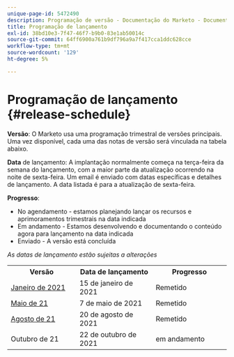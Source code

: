 ```yaml
---
unique-page-id: 5472490
description: Programação de versão - Documentação do Marketo - Documentação do produto
title: Programação de lançamento
exl-id: 38bd10e3-7f47-46f7-b9b0-83e1ab50014c
source-git-commit: 64ff6900a761b9df796a9a7f417cca1ddc628cce
workflow-type: tm+mt
source-wordcount: '129'
ht-degree: 5%

---
```


# Programação de lançamento {#release-schedule}

**Versão**: O Marketo usa uma programação trimestral de versões principais. Uma vez disponível, cada uma das notas de versão será vinculada na tabela abaixo.

**Data** de lançamento: A implantação normalmente começa na terça-feira da semana do lançamento, com a maior parte da atualização ocorrendo na noite de sexta-feira. Um email é enviado com datas específicas e detalhes de lançamento. A data listada é para a atualização de sexta-feira.

**Progresso**:

* No agendamento - estamos planejando lançar os recursos e aprimoramentos trimestrais na data indicada
* Em andamento - Estamos desenvolvendo e documentando o conteúdo agora para lançamento na data indicada
* Enviado - A versão está concluída

_As datas de lançamento estão sujeitas a alterações_

<table> 
 <colgroup> 
  <col> 
  <col> 
  <col> 
 </colgroup> 
 <tbody> 
  <tr> 
   <th width="250px">Versão</th> 
   <th width="250px">Data de lançamento</th> 
   <th width="250px">Progresso</th> 
  </tr> 
  <tr> 
   <td colspan="1"><a href="/help/marketo/release-notes/previous-releases/2021/release-notes-jan-21.md">Janeiro de 2021</a></td> 
   <td colspan="1">15 de janeiro de 2021</td> 
   <td colspan="1">Remetido</td> 
  </tr> 
  <tr> 
   <td colspan="1"><a href="/help/marketo/release-notes/previous-releases/2021/release-notes-may-21.md">Maio de 21</a></td> 
   <td colspan="1">7 de maio de 2021</td> 
   <td colspan="1">Remetido</td> 
  </tr> 
  <tr> 
   <td colspan="1"><a href="/help/marketo/release-notes/current.md">Agosto de 21</a></td> 
   <td colspan="1">20 de agosto de 2021</td> 
   <td colspan="1">Remetido</td> 
  </tr> 
  <tr> 
   <td colspan="1">Outubro de 21</td> 
   <td colspan="1">22 de outubro de 2021</td> 
   <td colspan="1">em andamento</td> 
  </tr> 
 </tbody> 
</table>
